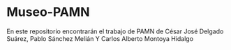 # Museo-PAMN
En este repositorio encontrarán el trabajo de PAMN de César José Delgado Suárez, Pablo Sánchez Melián Y Carlos Alberto Montoya Hidalgo
